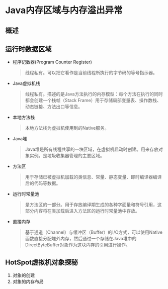 # Java内存区域与内存溢出异常

## 概述

## 运行时数据区域
- 程序记数器(Program Counter Register)
    > 线程私有。可以把它看作是当前线程所执行的字节码的等号指示器。
- Java虚拟机栈
    > 线程私有。描述的是Java方法执行的内存模型：每个方法在执行的同时都会创建一个栈帧（Stack Frame）用于存储局部变量表、操作数栈、动态链接、方法出口等信息。
- 本地方法栈 
    > 本地方法栈为虚拟机使用到的Native服务。
- Java堆
    > Java堆是所有线程共享的一块区域，在虚拟机启动时创建。用来存放对象实例。是垃圾收集器管理的主要区域。
- 方法区
    > 用于存储已被虚拟机加载的类信息、常量、静态变量、即时编译器编译后的代码等数据。
- 运行时常量池
    > 是方法区的一部分。用于存放编译期生成的各种字面量和符号引用，这部分内容将在类加载后进入方法区的运行时常量池中存放。
- 直接内存
    > 基于通道（Channel）与缓冲区（Buffer）的I/O方式，可以使用Native函数直接分配堆外内存，然后通过一个存储在Java堆中的DirectByteBuffer对象作为这块内存的引用进行操作。
    
## HotSpot虚拟机对象探秘
1. 对象的创建
2. 对象的内存布局

